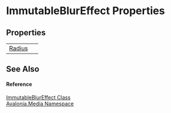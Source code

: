 # ImmutableBlurEffect Properties




## Properties
<table>
<tr>
<td><a href="P_Avalonia_Media_ImmutableBlurEffect_Radius">Radius</a></td>
<td> </td>
</tr>
</table>

## See Also


#### Reference
<a href="T_Avalonia_Media_ImmutableBlurEffect">ImmutableBlurEffect Class</a>  
<a href="N_Avalonia_Media">Avalonia.Media Namespace</a>  
